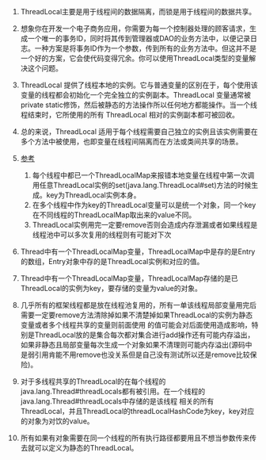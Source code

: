 1. ThreadLocal主要是用于线程间的数据隔离，而锁是用于线程间的数据共享。         
1. 想象你在开发一个电子商务应用，你需要为每一个控制器处理的顾客请求，生成一个唯一的事务ID，同时将其传到管理器或DAO的业务方法中，以便记录日志。一种方案是将事务ID作为一个参数，传到所有的业务方法中。但这并不是一个好的方案，它会使代码变得冗余。你可以使用ThreadLocal类型的变量解决这个问题。
2. ThreadLocal 提供了线程本地的实例。它与普通变量的区别在于，每个使用该变量的线程都会初始化一个完全独立的实例副本。ThreadLocal 变量通常被private static修饰，然后被静态的方法操作所以任何地方都能操作。当一个线程结束时，它所使用的所有 ThreadLocal 相对的实例副本都可被回收。
3. 总的来说，ThreadLocal 适用于每个线程需要自己独立的实例且该实例需要在多个方法中被使用，也即变量在线程间隔离而在方法或类间共享的场景。
4. [参考](https://www.jianshu.com/p/98b68c97df9b)   
    1. 每个线程中都已一个ThreadLocalMap来报错本地变量在线程中第一次调用任意ThreadLocal实例的set(java.lang.ThreadLocal#set)方法的时候生成。key为ThreadLocal实例本身。
    2. 在多个线程中作为key的ThreadLocal变量可以是统一个对象，同一个key在不同线程的ThreadLocalMap取出来的value不同。
    2. ThreadLocal实例用完一定要remove否则会造成内存泄漏或者如果线程是线程池中可以多次复用的线程则有可能对下次


1. Thread中有一个ThreadLocalMap变量，ThreadLocalMap中是存的是Entry的数组，Entry对象中存的是ThreadLocal实例和对应的值。   
1. Thread中有一个ThreadLocalMap变量，ThreadLocalMap存储的是已ThreadLocal的实例为key，要存储的变量为value的对象。       
1. 几乎所有的框架线程都是放在线程池复用的，所有一单该线程局部变量用完后需要一定要remove方法清除掉如果不清楚掉如果ThreadLocal的实例为静态变量或者多个线程共享的变量则前面使用
的值可能会对后面使用造成影响，特别是ThreadLocal放的是集合每次都对集合进行add操作还有可能内存溢出，如果非静态且局部变量每次生成一个对象如果不清理则可能内存溢出(源码中是弱引用肯能不用remove也没关系但是自己没有测试所以还是remove比较保险)。      
1. 对于多线程共享的ThreadLocal的在每个线程的java.lang.Thread#threadLocals都有被引用。在一个线程的java.lang.Thread#threadLocals中存储的是该线程
相关的所有ThreadLocal，并且ThreadLocal的threadLocalHashCode为key，key对应的对象为对饮的value。        
1. 所有如果有对象需要在同一个线程的所有执行路径都要用且不想当参数传来传去就可以定义为静态的ThreadLocal。        

